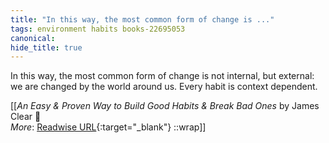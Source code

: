 ```yaml
---
title: "In this way, the most common form of change is ..."
tags: environment habits books-22695053
canonical: 
hide_title: true
---
```


In this way, the most common form of change is not internal, but external: we are changed by the world around us. Every habit is context dependent.


[[<cite>_An Easy & Proven Way to Build Good Habits & Break Bad Ones_</cite> by James Clear 📕<br>
_More_: [Readwise URL](https://readwise.io/open/446271372){:target="_blank"}
::wrap]]